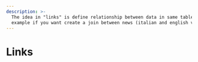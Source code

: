 ```yaml
---
description: >-
  The idea in "links" is define relationship between data in same table. For
  example if you want create a join between news (italian and english version).
---
```


# Links

